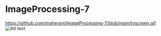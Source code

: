 # ImageProcessing-7
https://github.com/maheravi/ImageProcessing-7/blob/main/tvscreen.gif
![Alt text](https://github.com/maheravi/ImageProcessing-7/blob/main/tvscreen.gif "Optional title")

